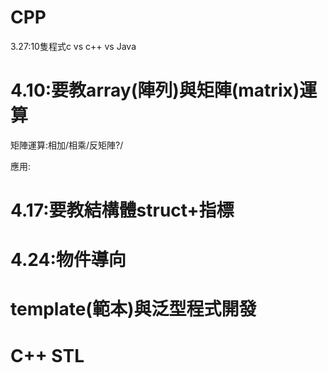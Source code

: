 # CPP

3.27:10隻程式c  vs c++  vs Java

# 4.10:要教array(陣列)與矩陣(matrix)運算

矩陣運算:相加/相乘/反矩陣?/

應用:

# 4.17:要教結構體struct+指標

# 4.24:物件導向


# template(範本)與泛型程式開發

# C++ STL
